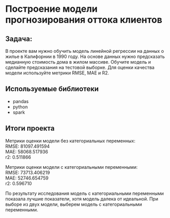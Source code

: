 # Построение модели прогнозирования оттока клиентов


## Задача:

В проекте вам нужно обучить модель линейной регрессии на данных о жилье в Калифорнии в 1990 году. На основе данных нужно предсказать медианную стоимость дома в жилом массиве. Обучите модель и сделайте предсказания на тестовой выборке. Для оценки качества модели используйте метрики RMSE, MAE и R2.


## Используемые библиотеки
- pandas <br>
- python <br>
- spark <br>


## Итоги проекта

Метрики оценки модели без категориальных переменных: <br>
RMSE: 81097.491594 <br>
MAE: 58068.517936 <br>
r2: 0.511866 <br>

Метрики оценки модели с категориальными переменными: <br>
RMSE: 73713.406219 <br>
MAE: 52746.654759 <br>
r2: 0.596710 <br>

По результату исследования модель с категориальными переменными показала лучшие показатели, хотя модель далека от идеальной. При выборе из двух модели, выберем модель с категориальными переменными.

```python

```
